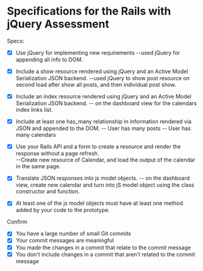 # Specifications for the Rails with jQuery Assessment

Specs:
- [x] Use jQuery for implementing new requirements
  --used jQuery for appending all info to DOM.
- [x] Include a show resource rendered using jQuery and an Active Model Serialization JSON backend.
  --used jQuery to show post resource on second load after show all posts, and then individual post show.

- [x] Include an index resource rendered using jQuery and an Active Model Serialization JSON backend.
  -- on the dashboard view for the calendars index links list.

- [x] Include at least one has_many relationship in information rendered via JSON and appended to the DOM.
  -- User has many posts
  -- User has many calendars

- [x] Use your Rails API and a form to create a resource and render the response without a page refresh.  
  --Create new resource of Calendar, and load the output of the calendar in the same page.

- [x] Translate JSON responses into js model objects. -- on the dashboard view, create new calendar and turn into jS model object using the class constructor and function.

- [x] At least one of the js model objects must have at least one method added by your code to the prototype.

Confirm
- [x] You have a large number of small Git commits
- [x] Your commit messages are meaningful
- [x] You made the changes in a commit that relate to the commit message
- [x] You don't include changes in a commit that aren't related to the commit message
